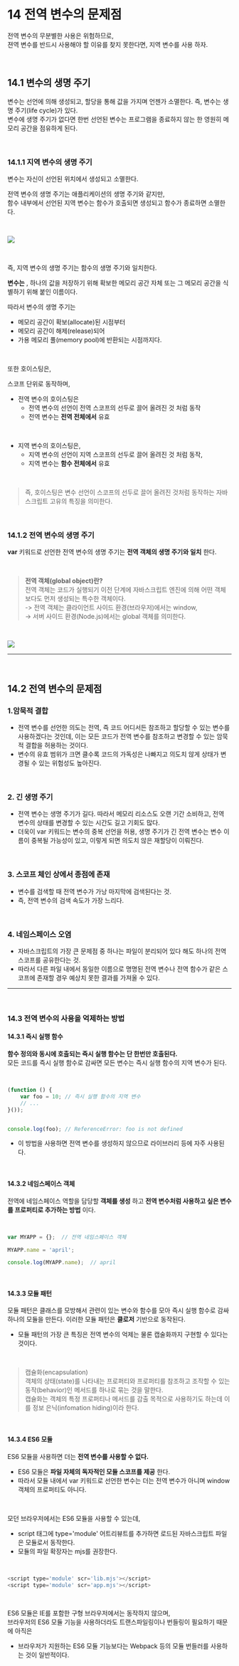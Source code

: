 # 14 전역 변수의 문제점

전역 변수의 무분별한 사용은 위험하므로, <br>
젼역 변수를 반드시 사용해야 할 이유를 찾지 못한다면, 지역 변수를 사용 하자.

<br>

## 14.1 변수의 생명 주기

변수는 선언에 의해 생성되고, 할당을 통해 값을 가지며 언젠가 소멸한다. 즉, 변수는 생명 주기(life cycle)가 있다. <br>
변수에 생명 주기가 없다면 한번 선언된 변수는 프로그램을 종료하지 않는 한 영원히 메모리 공간을 점유하게 된다.

<br>

### 14.1.1 지역 변수의 생명 주기

변수는 자신이 선언된 위치에서 생성되고 소멸한다. 
<br>

전역 변수의 생명 주기는 애플리케이션의 생명 주기와 같지만, <br>
함수 내부에서 선언된 지역 변수는 함수가 호출되면 생성되고 함수가 종료하면 소멸한다.

<br>

![](https://velog.velcdn.com/images/hoho_0815/post/5c6e6d03-796b-448c-a553-fa4f6e6dc753/image.png)

<br>

즉, 지역 변수의 생명 주기는 함수의 생명 주기와 일치한다.

__변수는__ ,
하나의 값을 저장하기 위해 확보한 메모리 공간 자체 또는 그 메모리 공간을 식별하기 위해 붙인 이름이다.
<br>

따라서 변수의 생명 주기는
- 메모리 공간이 확보(allocate)된 시점부터
- 메모리 공간이 해제(release)되어
- 가용 메모리 풀(memory pool)에 반환되는 시점까지다.

<br>

또한 호이스팅은,

스코프 단위로 동작하며, 
-  전역 변수의 호이스팅은
    - 전역 변수의 선언이 전역 스코프의 선두로 끌어 올려진 것 처럼 동작
    - 전역 변수는 __전역 전체에서__ 유효

<br>

- 지역 변수의 호이스팅은,
    - 지역 변수의 선언이 지역 스코프의 선두로 끌어 올려진 것 처럼 동작, 
    - 지역 변수는 __함수 전체에서__ 유효

<br>

> 즉, 호이스팅은 변수 선언이 스코프의 선두로 끌어 올려진 것처럼 동작하는 자바스크립트 고유의 특징을 의미한다.

<br>

### 14.1.2 전역 변수의 생명 주기

__var__ 키워드로 선언한 전역 변수의 생명 주기는 __전역 객체의 생명 주기와 일치__ 한다.

<br>

> __전역 객체(global object)란?__ <br>
전역 객체는 코드가 실행되기 이전 단계에 자바스크립트 엔진에 의해 어떤 객체보다도 먼저 생성되는 특수한 객체이다. <br>
    -> 전역 객체는 클라이언트 사이드 환경(브라우저)에서는 window, <br>
    -> 서버 사이드 환경(Node.js)에서는 global 객체를 의미한다.

<br>

![](https://velog.velcdn.com/images/hoho_0815/post/dae00f75-3304-4a9c-86b7-499ddc4008c8/image.png)

***
<br>

## 14.2 전역 변수의 문제점

### 1.암묵적 결합

- 전역 변수를 선언한 의도는 전역, 즉 코드 어디서든 참조하고 할당할 수 있는 변수를 사용하겠다는 것인데, 이는 모든 코드가 전역 변수를 참조하고 변경할 수 있는 암묵적 결합을 허용하는 것이다.
- 변수의 유효 범위가 크면 클수록 코드의 가독성은 나빠지고 의도치 않게 상태가 변경될 수 있는 위험성도 높아진다.

<br>

### 2. 긴 생명 주기

- 전역 변수는 생명 주기가 길다. 따라서 메모리 리소스도 오랜 기간 소비하고, 전역 변수의 상태를 변경할 수 있는 시간도 길고 기회도 많다.
- 더욱이 var 키워드는 변수의 중복 선언을 허용, 생명 주기가 긴 전역 변수는 변수 이름이 중복될 가능성이 있고, 이렇게 되면 의도치 않은 재할당이 이뤄진다.

<br>

### 3. 스코프 체인 상에서 종점에 존재
- 변수를 검색할 때 전역 변수가 가낭 마지막에 검색된다는 것. 
- 즉, 전역 변수의 검색 속도가 가장 느리다.

<br>

### 4. 네임스페이스 오염
- 자바스크립트의 가장 큰 문제점 중 하나는 파일이 분리되어 있다 해도 하나의 전역 스코프를 공유한다는 것.
- 따라서 다른 파일 내에서 동일한 이름으로 명명된 전역 변수나 전역 함수가 같은 스코프에 존재할 경우 예상치 못한 결과를 가져올 수 있다.

***
<br>

### 14.3 전역 변수의 사용을 억제하는 방법

#### 14.3.1 즉시 실행 함수
__함수 정의와 동시에 호출되는 즉시 실행 함수는 단 한번만 호출된다.__ <br>
모든 코드를 즉시 실행 함수로 감싸면 모든 변수는 즉시 실행 함수의 지역 변수가 된다.

<br>

```js
(function () {
    var foo = 10; // 즉시 실행 함수의 지역 변수
    // ...
}());


console.log(foo); // ReferenceError: foo is not defined
```

- 이 방법을 사용하면 전역 변수를 생성하지 않으므로 라이브러리 등에 자주 사용된다.

<br>

#### 14.3.2 네임스페이스 객체
전역에 네임스페이스 역할을 담당할 __객체를 생성__ 하고 __전역 변수처럼 사용하고 싶은 변수를 프로퍼티로 추가하는 방법__ 이다.

<br>

```js
var MYAPP = {};  // 전역 네임스페이스 객체

MYAPP.name = 'april';

console.log(MYAPP.name);  // april
```

<br>

#### 14.3.3 모듈 패턴
모듈 패턴은 클래스를 모방해서 관련이 있는 변수와 함수를 모아 즉시 실행 함수로 감싸 하나의 모듈을 만든다. 이러한 모듈 패턴은 __클로저__ 기반으로 동작된다.

- 모듈 패턴의 가장 큰 특징은 전역 변수의 억제는 물론 캡술화까지 구현할 수 있다는 것이다.

<br>

> 캡슐화(encapsulation) <br>
객체의 상태(state)를 나타내는 프로퍼티와 프로퍼티를 참조하고 조작할 수 있는 동작(behavior)인 메서드를 하나로 묶는 것을 말한다. <br>
캡슐화는 객체의 특정 프로퍼티나 메서드를 감출 목적으로 사용하기도 하는데 이를 정보 은닉(infomation hiding)이라 한다.

<br>

#### 14.3.4 ES6 모듈
ES6 모듈을 사용하면 더는 __전역 변수를 사용할 수 없다.__ 
- ES6 모듈은 __파일 자체의 독자적인 모듈 스코프를 제공__ 한다.
- 따라서 모듈 내에서 var 키워드로 선언한 변수는 더는 전역 변수가 아니며 window 객체의 프로퍼티도 아니다.

<br>

모던 브라우저에서는 ES6 모듈을 사용할 수 있는데,
- script 태그에 type='module' 어트리뷰트를 추가하면 로드된 자바스크립트 파일은 모듈로서 동작한다. 
- 모듈의 파일 확장자는 mjs를 권장한다.

<br>

```js
<script type='module' scr='lib.mjs'></script>
<script type='module' scr='app.mjs'></script>
```

<br>

ES6 모듈은 IE를 포함한 구형 브라우저에서는 동작하지 않으며, <br>
브라우저의 ES6 모듈 기능을 사용하더라도 트랜스파일링이나 번들링이 필요하기 때문에 아직은
- 브라우저가 지원하는 ES6 모듈 기능보다는 Webpack 등의 모듈 번들러를 사용하는 것이 일반적이다.